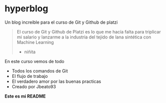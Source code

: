 # hyperblog 
Un blog increible para el curso de Git y Github de platzi
>El curso de Git y Github de Platzi es lo que me hacía falta para triplicar mi salario y lanzarme a la industria del tejido de lana sintética con Machine Learning
> - niñita

En este curso vemos de todo 
* Todos los comandos de Git
* El flujo de trabajo
* El verdadero amor por las buenas practicas
* Creado por Jbeato93

**Este es mi README**

